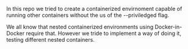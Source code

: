 In this repo we tried to create a containerized envirnoment capable of running other containers without the us of the --priviledged flag.

We all know that nested containerized environments using Docker-in-Docker require that. However we tride to implement a way of doing it, testing different nested containers.

